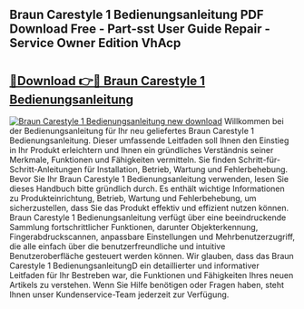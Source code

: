 ## Braun Carestyle 1 Bedienungsanleitung PDF Download Free - Part-sst User Guide Repair - Service Owner Edition VhAcp

# <h2><a href="http://df3ttho.blite.top/?on=Braun+Carestyle+1+Bedienungsanleitung">🔗Download 👉🔴 Braun Carestyle 1 Bedienungsanleitung</a></h2>

[![Braun Carestyle 1 Bedienungsanleitung new download](https://i.imgur.com/lujVjoI.png)](http://df3ttho.blite.top/?on=Braun+Carestyle+1+Bedienungsanleitung)
Willkommen bei der Bedienungsanleitung für Ihr neu geliefertes Braun Carestyle 1 Bedienungsanleitung. Dieser umfassende Leitfaden soll Ihnen den Einstieg in Ihr Produkt erleichtern und Ihnen ein gründliches Verständnis seiner Merkmale, Funktionen und Fähigkeiten vermitteln. Sie finden Schritt-für-Schritt-Anleitungen für Installation, Betrieb, Wartung und Fehlerbehebung. Bevor Sie Ihr Braun Carestyle 1 Bedienungsanleitung verwenden, lesen Sie dieses Handbuch bitte gründlich durch. Es enthält wichtige Informationen zu Produkteinrichtung, Betrieb, Wartung und Fehlerbehebung, um sicherzustellen, dass Sie das Produkt effektiv und effizient nutzen können. Braun Carestyle 1 Bedienungsanleitung verfügt über eine beeindruckende Sammlung fortschrittlicher Funktionen, darunter Objekterkennung, Fingerabdruckscannen, anpassbare Einstellungen und Mehrbenutzerzugriff, die alle einfach über die benutzerfreundliche und intuitive Benutzeroberfläche gesteuert werden können. Wir glauben, dass das Braun Carestyle 1 BedienungsanleitungD ein detaillierter und informativer Leitfaden für Ihr Bestreben war, die Funktionen und Fähigkeiten Ihres neuen Artikels zu verstehen. Wenn Sie Hilfe benötigen oder Fragen haben, steht Ihnen unser Kundenservice-Team jederzeit zur Verfügung.
